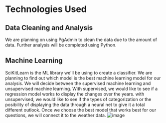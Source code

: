 # Technologies Used
## Data Cleaning and Analysis
We are planning on using PgAdmin to clean the data due to the amount of data. Further analysis will be completed using Python.

## Machine Learning
SciKitLearn is the ML library we'll be using to create a classifier. 
We are planning to find out which model is the best machine learning model for our analysis. We will decide between the supervised machine learning and unsupervised machine learning. With supervised, we would like to see if a regression model works to display the changes over the years. with unsupervised, we would like to see if the types of categorization or the posibility of displaying the data through a neural net to give it a total different outlook. Once we choose the best model that works best for our questions, we will connect it to the weather data. 
![image](https://user-images.githubusercontent.com/100107588/178151274-09be0ae4-f7cf-44fd-9944-3f15e7286f5b.png)

